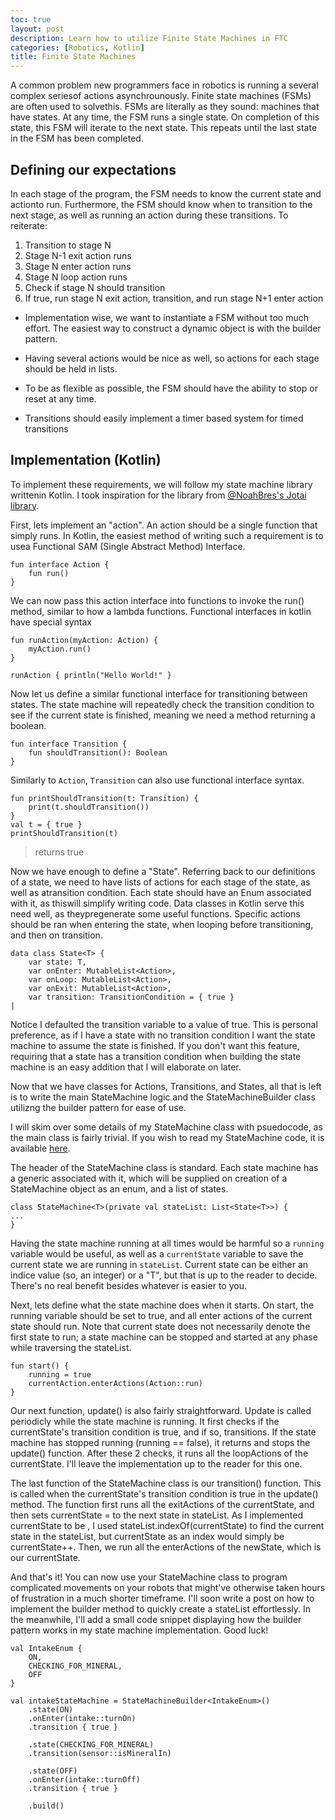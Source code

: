 ```yaml
---
toc: true
layout: post
description: Learn how to utilize Finite State Machines in FTC
categories: [Robotics, Kotlin]
title: Finite State Machines
---
```


A common problem new programmers face in robotics is running a several complex seriesof actions asynchrounously. Finite state machines (FSMs) are often used to solvethis. FSMs are literally as they sound: machines that have states. At any time, the FSM runs a single state. On completion of this state, this FSM will iterate to the next state. This repeats until the last state in the FSM has been completed.


## Defining our expectations
In each stage of the program, the FSM needs to know the current state and actionto run. Furthermore, the FSM should know when to transition to the next stage, as well as running an action during these transitions. To reiterate:

1. Transition to stage N
2. Stage N-1 exit action runs
3. Stage N enter action runs
4. Stage N loop action runs
5. Check if stage N should transition
6. If true, run stage N exit action, transition, and run stage N+1 enter action

- Implementation wise, we want to instantiate a FSM without too much effort. The easiest way to construct a dynamic object is with the builder pattern.

- Having several actions would be nice as well, so actions for each stage should be held in lists.

- To be as flexible as possible, the FSM should have the ability to stop or reset at any time. 

- Transitions should easily implement a timer based system for timed transitions


## Implementation (Kotlin)
To implement these requirements, we will follow my state machine library writtenin Kotlin. I took inspiration for the library from [@NoahBres's Jotai library](https://github.com/NoahBres/jotai).  

First, lets implement an "action". An action should be a single function that simply runs. In Kotlin, the easiest method of writing such a requirement is to usea Functional SAM (Single Abstract Method) Interface.

```
fun interface Action {
	fun run()
}
```

We can now pass this action interface into functions to invoke the run() method,
similar to how a lambda functions. Functional interfaces in kotlin have special syntax

```
fun runAction(myAction: Action) {
	myAction.run()
}

runAction { println("Hello World!" }
```


Now let us define a similar functional interface for transitioning between states. The state machine will repeatedly check the transition condition to see if the current state is finished, meaning we need a method returning a boolean.

```
fun interface Transition {
	fun shouldTransition(): Boolean
}

```

Similarly to ```Action```, ```Transition``` can also use functional interface syntax.

```
fun printShouldTransition(t: Transition) {
	print(t.shouldTransition())
}
val t = { true }
printShouldTransition(t)
```
>returns true

Now we have enough to define a "State". Referring back to our definitions of a state, we need to have lists of actions for each stage of the state, as well as atransition condition. Each state should have an Enum associated with it, as thiswill simplify writing code. Data classes in Kotlin serve this need well, as theypregenerate some useful functions. Specific actions should be ran when entering the state, when looping before transitioning, and then on transition.

```
data class State<T> {
	var state: T,
	var onEnter: MutableList<Action>,
	var onLoop: MutableList<Action>,
	var onExit: MutableList<Action>,
	var transition: TransitionCondition = { true }
|
```

Notice I defaulted the transition variable to a value of true. This is personal preference, as if I have a state with no transition condition I want the state machine to assume the state is finished. If you don't want this feature, requiring that a state has a transition condition when building the state machine is an easy addition that I will elaborate on later.

Now that we have classes for Actions, Transitions, and States, all that is left is to write the main StateMachine logic and the StateMachineBuilder class utilizng the builder pattern for ease of use.

I will skim over some details of my StateMachine class with psuedocode, as the main class is fairly trivial. If you wish to read my StateMachine code, it is available [here](https://github.com/14607/FF-Private/blob/master/TeamCode/src/main/java/robotuprising/koawalib/statemachine/StateMachine.kt).

The header of the StateMachine class is standard. Each state machine has a generic associated with it, which will be supplied on creation of a StateMachine object as an enum, and a list of states.

```
class StateMachine<T>(private val stateList: List<State<T>>) {
...
}
```

Having the state machine running at all times would be harmful so a ```running``` variable would be useful, as well as a ```currentState``` variable to save the current state we are running in ```stateList```. Current state can be either an indice value (so, an integer) or a "T", but that is up to the reader to decide. There's no real benefit besides whatever is easier to you.

Next, lets define what the state machine does when it starts. On start, the running variable should be set to true, and all enter actions of the current state should run. Note that current state does not necessarily denote the first state to run; a state machine can be stopped and started at any phase while traversing the stateList.

```
fun start() {
	running = true
	currentAction.enterActions(Action::run)
}
```

Our next function, update() is also fairly straightforward. Update is called periodicly while the state machine is running. It first checks if the currentState's transition condition is true, and if so, transitions. If the state machine has stopped running (running == false), it returns and stops the update() function. After these 2 checks, it runs all the loopActions of the currentState. I'll leave the implementation up to the reader for this one.

The last function of the StateMachine class is our transition() function. This is called when the currentState's transition condition is true in the update() method. The function first runs all the exitActions of the currentState, and then sets currentState = to the next state in stateList. As I implemented currentState to be <T>, I used stateList.indexOf(currentState) to find the current state in the stateList, but currentState as an index would simply be currentState++. Then, we run all the enterActions of the newState, which is our currentState.

And that's it! You can now use your StateMachine class to program complicated movements on your robots that might've otherwise taken hours of frustration in a much shorter timeframe. I'll soon write a post on how to implement the builder method to quickly create a stateList effortlessly. In the meanwhile, I'll add a small code snippet displaying how the builder pattern works in my state machine implementation. Good luck!

```
val IntakeEnum {
	ON,
	CHECKING_FOR_MINERAL,
	OFF
}

val intakeStateMachine = StateMachineBuilder<IntakeEnum>()
	.state(ON)
	.onEnter(intake::turnOn)
	.transition { true }
	
	.state(CHECKING_FOR_MINERAL)
	.transition(sensor::isMineralIn)

	.state(OFF)
	.onEnter(intake::turnOff)
	.transition { true }
	
	.build()
```







